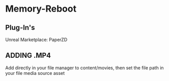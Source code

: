 # Memory-Reboot

## Plug-In's
Unreal Marketplace: PaperZD

## ADDING .MP4

Add directly in your file manager to content/movies, then set the file path in your file media source asset
